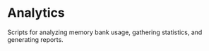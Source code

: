 # Analytics

Scripts for analyzing memory bank usage, gathering statistics, and generating reports.

